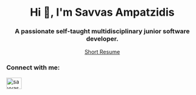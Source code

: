 <h1 align="center">Hi 👋, I'm Savvas Ampatzidis</h1>
<h3 align="center">A passionate self-taught multidisciplinary junior software developer.</h3>
<div style='text-align: center;'>
  <a  href="https://ampatzidissavvas.github.io/3D-resume/">Short Resume</a>
</div>

<h3 align="left">Connect with me:</h3>
<p align="left">
<a href="https://linkedin.com/in/savvas-ampatzidis" target="blank"><img align="center" src="https://raw.githubusercontent.com/rahuldkjain/github-profile-readme-generator/master/src/images/icons/Social/linked-in-alt.svg" alt="savvas-ampatzidis" height="30" width="40" /></a>
</p>


